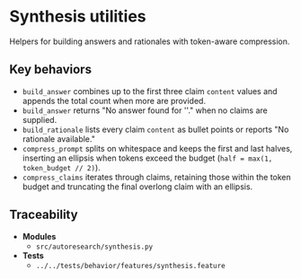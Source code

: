 # Synthesis utilities

Helpers for building answers and rationales with token-aware compression.

## Key behaviors

- `build_answer` combines up to the first three claim `content` values and appends the total count when more are provided.
- `build_answer` returns "No answer found for '<query>'." when no claims are supplied.
- `build_rationale` lists every claim `content` as bullet points or reports "No rationale available."
- `compress_prompt` splits on whitespace and keeps the first and last halves, inserting an ellipsis when tokens exceed the budget (`half = max(1, token_budget // 2)`).
- `compress_claims` iterates through claims, retaining those within the token budget and truncating the final overlong claim with an ellipsis.

## Traceability

- **Modules**
  - `src/autoresearch/synthesis.py`
- **Tests**
  - `../../tests/behavior/features/synthesis.feature`
